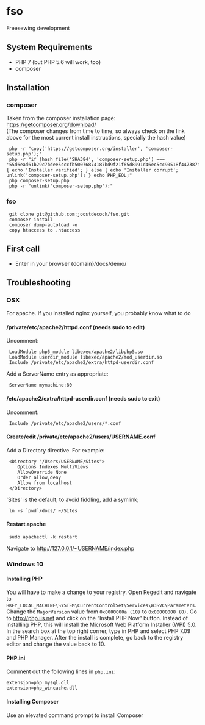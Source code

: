 # fso
Freesewing development

## System Requirements
* PHP 7 (but PHP 5.6 will work, too)
* composer

## Installation

### composer
Taken from the composer installation page: https://getcomposer.org/download/
<br />(The composer changes from time to time, so always check on the link above for the most current install instructions, specially the hash value)
```
 php -r "copy('https://getcomposer.org/installer', 'composer-setup.php');"
 php -r "if (hash_file('SHA384', 'composer-setup.php') === '55d6ead61b29c7bdee5cccfb50076874187bd9f21f65d8991d46ec5cc90518f447387fb9f76ebae1fbbacf329e583e30') { echo 'Installer verified'; } else { echo 'Installer corrupt'; unlink('composer-setup.php'); } echo PHP_EOL;"
 php composer-setup.php
 php -r "unlink('composer-setup.php');"
```

### fso
```
 git clone git@github.com:joostdecock/fso.git
 composer install
 composer dump-autoload -o
 copy htaccess to .htaccess
```

## First call
* Enter in your browser {domain}/docs/demo/

## Troubleshooting

### OSX

For apache. If you installed nginx yourself, you probably know what to do

#### /private/etc/apache2/httpd.conf (needs sudo to edit)
Uncomment:
```
 LoadModule php5_module libexec/apache2/libphp5.so
 LoadModule userdir_module libexec/apache2/mod_userdir.so
 Include /private/etc/apache2/extra/httpd-userdir.conf
```
Add a ServerName entry as appropriate:
```
 ServerName mymachine:80
```
#### /etc/apache2/extra/httpd-userdir.conf (needs sudo to exit)
Uncomment:
```
 Include /private/etc/apache2/users/*.conf
```
#### Create/edit /private/etc/apache2/users/USERNAME.conf
Add a Directory directive. For example:
```
 <Directory "/Users/USERNAME/Sites">
    Options Indexes MultiViews
    AllowOverride None
    Order allow,deny
    Allow from localhost
 </Directory>
```
'Sites' is the default, to avoid fiddling, add a symlink;
```
 ln -s `pwd`/docs/ ~/Sites
```
#### Restart apache
```
 sudo apachectl -k restart
```
 Navigate to http://127.0.0.1/~USERNAME/index.php
 
### Windows 10
#### Installing PHP
You will have to make a change to your registry. Open Regedit and navigate to `HKEY_LOCAL_MACHINE\SYSTEM\CurrentControlSet\Services\W3SVC\Parameters`. Change the `MajorVersion` value from `0x0000000a (10)` to `0x00000008 (8)`. 
Go to  http://php.iis.net and click on the “Install PHP Now” button. Instead of installing PHP, this will install the Microsoft Web Platform Installer (WPI) 5.0. In the search box at the top right corner, type in PHP and select PHP 7.09 and PHP Manager. After the install is complete, go back to the registry editor and change the value back to 10.
#### PHP.ini
Comment out the following lines in `php.ini`:

    extension=php_mysql.dll
    extension=php_wincache.dll

#### Installing Composer
Use an elevated command prompt to install Composer
